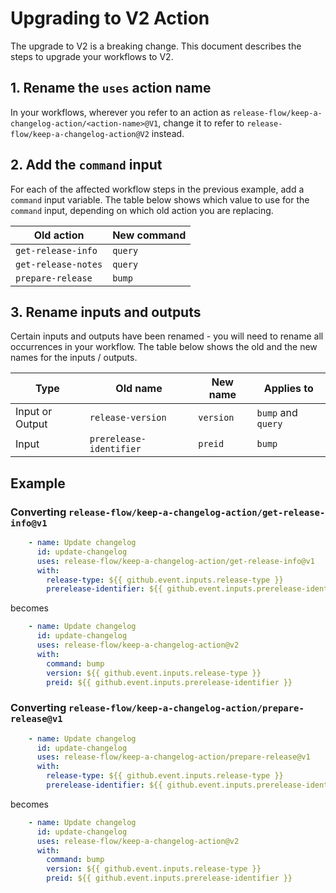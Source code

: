 # Upgrading to V2 Action

The upgrade to V2 is a breaking change. This document describes the steps to upgrade your workflows to V2.

## 1. Rename the `uses` action name

In your workflows, wherever you refer to an action as `release-flow/keep-a-changelog-action/<action-name>@V1`, change it
to refer to `release-flow/keep-a-changelog-action@V2` instead.

## 2. Add the `command` input

For each of the affected workflow steps in the previous example, add a `command` input variable. The table below shows
which value to use for the `command` input, depending on which old action you are replacing.

| Old action | New command |
| --- | --- |
| `get-release-info` | `query` |
| `get-release-notes` | `query` |
| `prepare-release` | `bump` |

## 3. Rename inputs and outputs

Certain inputs and outputs have been renamed - you will need to rename all occurrences in your workflow. The table below
shows the old and the new names for the inputs / outputs.

| Type | Old name | New name | Applies to |
| --- | --- | --- | --- |
| Input or Output | `release-version` | `version` | `bump` and `query` |
| Input | `prerelease-identifier` | `preid` | `bump` |

## Example

### Converting `release-flow/keep-a-changelog-action/get-release-info@v1`

```yml
    - name: Update changelog
      id: update-changelog
      uses: release-flow/keep-a-changelog-action/get-release-info@v1
      with:
        release-type: ${{ github.event.inputs.release-type }}
        prerelease-identifier: ${{ github.event.inputs.prerelease-identifier }}
```

becomes

```yml
    - name: Update changelog
      id: update-changelog
      uses: release-flow/keep-a-changelog-action@v2
      with:
        command: bump
        version: ${{ github.event.inputs.release-type }}
        preid: ${{ github.event.inputs.prerelease-identifier }}
```

### Converting `release-flow/keep-a-changelog-action/prepare-release@v1`

```yml
    - name: Update changelog
      id: update-changelog
      uses: release-flow/keep-a-changelog-action/prepare-release@v1
      with:
        release-type: ${{ github.event.inputs.release-type }}
        prerelease-identifier: ${{ github.event.inputs.prerelease-identifier }}
```

becomes

```yml
    - name: Update changelog
      id: update-changelog
      uses: release-flow/keep-a-changelog-action@v2
      with:
        command: bump
        version: ${{ github.event.inputs.release-type }}
        preid: ${{ github.event.inputs.prerelease-identifier }}
```
